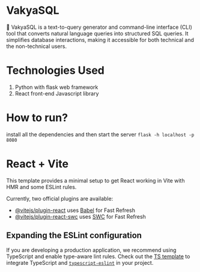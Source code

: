 # VakyaSQL

🤖 VakyaSQL is a text-to-query generator and command-line interface (CLI) tool that converts natural language queries into structured SQL queries. It simplifies database interactions, making it accessible for both technical and the non-technical users.

# Technologies Used

1. Python with flask web framework
2. React front-end Javascript library

# How to run?

install all the dependencies
and then start the server 
```flask -h localhost -p 8080```

# React + Vite

This template provides a minimal setup to get React working in Vite with HMR and some ESLint rules.

Currently, two official plugins are available:

- [@vitejs/plugin-react](https://github.com/vitejs/vite-plugin-react/blob/main/packages/plugin-react/README.md) uses [Babel](https://babeljs.io/) for Fast Refresh
- [@vitejs/plugin-react-swc](https://github.com/vitejs/vite-plugin-react-swc) uses [SWC](https://swc.rs/) for Fast Refresh

## Expanding the ESLint configuration

If you are developing a production application, we recommend using TypeScript and enable type-aware lint rules. Check out the [TS template](https://github.com/vitejs/vite/tree/main/packages/create-vite/template-react-ts) to integrate TypeScript and [`typescript-eslint`](https://typescript-eslint.io) in your project.
